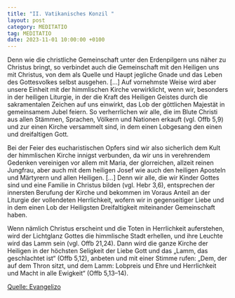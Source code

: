 ```yaml
---
title: "II. Vatikanisches Konzil "
layout: post
category: MEDITATIO
tag: MEDITATIO
date: 2023-11-01 10:00:00 +0100
---
```

Denn wie die christliche Gemeinschaft unter den Erdenpilgern uns näher zu Christus bringt, so verbindet auch die Gemeinschaft mit den Heiligen uns mit Christus, von dem als Quelle und Haupt jegliche Gnade und das Leben des Gottesvolkes selbst ausgehen. […] Auf vornehmste Weise wird aber unsere Einheit mit der himmlischen Kirche verwirklicht, wenn wir, besonders in der heiligen Liturgie, in der die Kraft des Heiligen Geistes durch die sakramentalen Zeichen auf uns einwirkt, das Lob der göttlichen Majestät in gemeinsamem Jubel feiern.<!--more--> So verherrlichen wir alle, die im Blute Christi aus allen Stämmen, Sprachen, Völkern und Nationen erkauft (vgl. Offb 5,9) und zur einen Kirche versammelt sind, in dem einen Lobgesang den einen und dreifaltigen Gott. 

Bei der Feier des eucharistischen Opfers sind wir also sicherlich dem Kult der himmlischen Kirche innigst verbunden, da wir uns in verehrendem Gedenken vereinigen vor allem mit Maria, der glorreichen, allzeit reinen Jungfrau, aber auch mit dem heiligen Josef wie auch den heiligen Aposteln und Märtyrern und allen Heiligen. […] Denn wir alle, die wir Kinder Gottes sind und eine Familie in Christus bilden (vgl. Hebr 3,6), entsprechen der innersten Berufung der Kirche und bekommen im Voraus Anteil an der Liturgie der vollendeten Herrlichkeit, wofern wir in gegenseitiger Liebe und in dem einen Lob der Heiligsten Dreifaltigkeit miteinander Gemeinschaft haben. 

Wenn nämlich Christus erscheint und die Toten in Herrlichkeit auferstehen, wird der Lichtglanz Gottes die himmlische Stadt erhellen, und ihre Leuchte wird das Lamm sein (vgl. Offb 21,24). Dann wird die ganze Kirche der Heiligen in der höchsten Seligkeit der Liebe Gott und das „Lamm, das geschlachtet ist“ (Offb 5,12), anbeten und mit einer Stimme rufen: „Dem, der auf dem Thron sitzt, und dem Lamm: Lobpreis und Ehre und Herrlichkeit und Macht in alle Ewigkeit“ (Offb 5,13–14).

[Quelle: Evangelizo](https://evangeliumtagfuertag.org/DE/gospel)